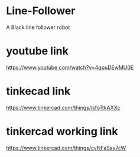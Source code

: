 # Line-Follower
A Black line follower robot 
# youtube link
https://www.youtube.com/watch?v=4qpuDEwMU0E
# tinkecad link
https://www.tinkercad.com/things/lsfoTtkAXXc 
# tinkercad working link
https://www.tinkercad.com/things/cvNFaSsy7cW
